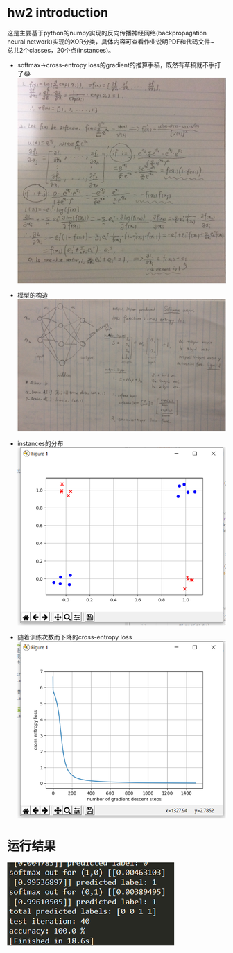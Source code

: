 # hw2 introduction
这是主要基于python的numpy实现的反向传播神经网络(backpropagation neural network)实现的XOR分类，具体内容可查看作业说明PDF和代码文件~  
总共2个classes，20个点(instances)。

* softmax->cross-entropy loss的gradient的推算手稿，既然有草稿就不手打了😂  
![image](./scen_gradient.JPG)  

* 模型的构造
![image](./IMG_4742.JPG)  

* instances的分布  
![image](./instance_distribution.png)  

* 随着训练次数而下降的cross-entropy loss  
![image](./cent_loss_down.png)  


# 运行结果
![image](./hw2result.png)